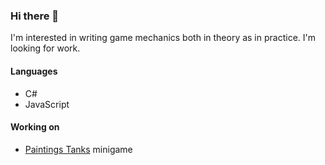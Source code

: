 ### Hi there 👋
I'm interested in writing game mechanics both in theory as in practice. I'm looking for work. 

#### Languages
- C# 
- JavaScript

#### Working on
- [Paintings Tanks](https://github.com/JacekWozniak12/painting-tanks/) minigame
